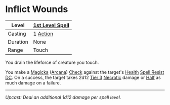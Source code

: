 # Inflict Wounds

| Level    | [1st Level Spell](1st%20Level%20Spells.md)                            |
| -------- | --------------------------------------------------------------------- |
| Casting  | 1 [Action](../../../../Game%20Procedures/Core%20Procedures/Action.md) |
| Duration | None                                                                  |
| Range    | Touch                                                                 |

You drain the lifeforce of creature you touch.

You make a [Magicka](../../../../Player%20Characters/Attributes/Magicka.md) ([Arcana](../../../../Player%20Characters/Skills/Arcana.md)) [Check](../../../../Game%20Procedures/Core%20Procedures/Check.md) against the target's [Health](../../../../Player%20Characters/Attributes/Health.md) [Spell Resist DC](../../../Spellcasting/Spell%20Resist%20DC.md). On a success, the target takes 2d12 [Tier 3](../../../../Game%20Procedures/Combat/Damage/Damage%20Tiers/Tier%203.md) [Necrotic](../../../../Game%20Procedures/Combat/Damage/Damage%20Types/Necrotic.md) damage or [Half](../../../../Game%20Procedures/Core%20Procedures/Half.md) as much damage on a failure.

---
*Upcast: Deal an additional 1d12 damage per spell level.*
